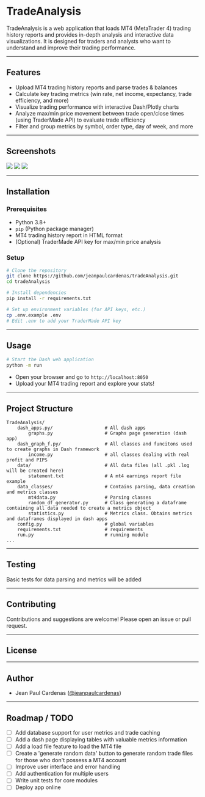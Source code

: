 # TradeAnalysis

TradeAnalysis is a web application that loads MT4 (MetaTrader 4) trading history reports and provides in-depth analysis 
and interactive data visualizations. It is designed for traders and analysts who want to understand and improve their 
trading performance.

---

## Features

- Upload MT4 trading history reports and parse trades & balances
- Calculate key trading metrics (win rate, net income, expectancy, trade efficiency, and more)
- Visualize trading performance with interactive Dash/Plotly charts
- Analyze max/min price movement between trade open/close times (using TraderMade API) to evaluate trade efficiency
- Filter and group metrics by symbol, order type, day of week, and more

---

## Screenshots

![](https://media2.giphy.com/media/v1.Y2lkPTc5MGI3NjExNzdicjM1dnFwdWMyOWRuOWUxdzg5bTB6YTZ3YTQ4a2dibXBlZzJ4eiZlcD12MV9pbnRlcm5hbF9naWZfYnlfaWQmY3Q9Zw/ylmPcsguQ8rBe1NitK/giphy.gif)
![](https://imgur.com/9Wn9rHy.gif)
![](https://imgur.com/lHQ46ZB.gif)

---

## Installation

### Prerequisites

- Python 3.8+
- `pip` (Python package manager)
- MT4 trading history report in HTML format
- (Optional) TraderMade API key for max/min price analysis

### Setup

```bash
# Clone the repository
git clone https://github.com/jeanpaulcardenas/tradeAnalysis.git
cd tradeAnalysis

# Install dependencies
pip install -r requirements.txt

# Set up environment variables (for API keys, etc.)
cp .env.example .env
# Edit .env to add your TraderMade API key
```

---

## Usage

```bash
# Start the Dash web application
python -m run
```

- Open your browser and go to `http://localhost:8050`
- Upload your MT4 trading report and explore your stats!

---

## Project Structure

```
TradeAnalysis/
    dash_apps.py/                   # All dash apps
        graphs.py                   # Graphs page generation (dash app)
    dash_graph_f.py/                # All classes and funcitons used to create graphs in Dash framework
        income.py                   # all classes dealing with real profit and PIPS
    data/                           # All data files (all .pkl .log will be created here)
        statement.txt               # A mt4 earnings report file example
    data_classes/                   # Contains parsing, data creation and metrics classes
        mt4data.py                  # Parsing classes
        random_df_generator.py      # Class generating a dataframe containing all data needed to create a metrics object
        statistics.py               # Metrics class. Obtains metrics and dataframes displayed in dash apps
    config.py                       # global variables
    requirements.txt                # requirements
    run.py                          # running module
...
```

---

## Testing

Basic tests for data parsing and metrics will be added

---

## Contributing

Contributions and suggestions are welcome! Please open an issue or pull request.

---

## License

[//]: # ([MIT License]&#40;LICENSE&#41;)

---

## Author

- Jean Paul Cardenas ([@jeanpaulcardenas](https://github.com/jeanpaulcardenas))

---

## Roadmap / TODO

- [ ] Add database support for user metrics and trade caching
- [ ] Add a dash page displaying tables with valuable metrics information
- [ ] Add a load file feature to load the MT4 file
- [ ] Create a 'generate random data' button to generate random trade files for those who don't possess a MT4 account
- [ ] Improve user interface and error handling
- [ ] Add authentication for multiple users
- [ ] Write unit tests for core modules
- [ ] Deploy app online
